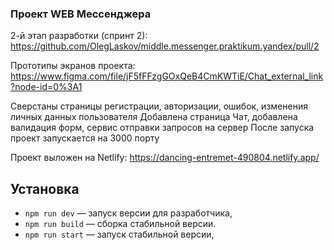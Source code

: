 ### Проект WEB Мессенджера

2-й этап разработки (спринт 2): https://github.com/OlegLaskov/middle.messenger.praktikum.yandex/pull/2

Прототипы экранов проекта: https://www.figma.com/file/jF5fFFzgGOxQeB4CmKWTiE/Chat_external_link?node-id=0%3A1

Сверстаны страницы регистрации, авторизации, ошибок, изменения личных данных пользователя
Добавлена страница Чат, добавлена валидация форм, сервис отправки запросов на сервер
После запуска проект запускается на 3000 порту

Проект выложен на Netlify: https://dancing-entremet-490804.netlify.app/

## Установка

- `npm run dev` — запуск версии для разработчика,
- `npm run build` — сборка стабильной версии.
- `npm run start` — запуск стабильной версии,
